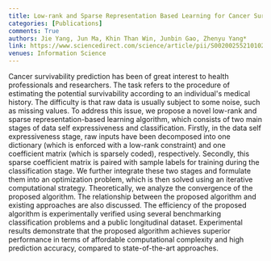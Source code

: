 ```yaml
---
title: Low-rank and Sparse Representation Based Learning for Cancer Survivability Prediction (Information Science) 
categories: [Publications]
comments: True
authors: Jie Yang, Jun Ma, Khin Than Win, Junbin Gao, Zhenyu Yang*  
link: https://www.sciencedirect.com/science/article/pii/S0020025521010215
venues: Information Science
---
```


Cancer survivability prediction has been of great interest to health professionals and researchers. The task refers to the procedure of estimating the potential survivability according to an individual's medical history. The difficulty is that raw data is usually subject to some noise, such as missing values. To address this issue, we propose a novel low-rank and sparse representation-based learning algorithm, which consists of two main stages of data self expressiveness and classification. Firstly, in the data self expressiveness stage, raw inputs have been decomposed into one dictionary (which is enforced with a low-rank constraint) and one coefficient matrix (which is sparsely coded), respectively. Secondly, this sparse coefficient matrix is paired with sample labels for training during the classification stage. We further integrate these two stages and formulate them into an optimization problem, which is then solved using an iterative computational strategy. Theoretically, we analyze the convergence of the proposed algorithm. The relationship between the proposed algorithm and existing approaches are also discussed. The efficiency of the proposed algorithm is experimentally verified using several benchmarking classification problems and a public longitudinal dataset. Experimental results demonstrate that the proposed algorithm achieves superior performance in terms of affordable computational complexity and high prediction accuracy, compared to state-of-the-art approaches.